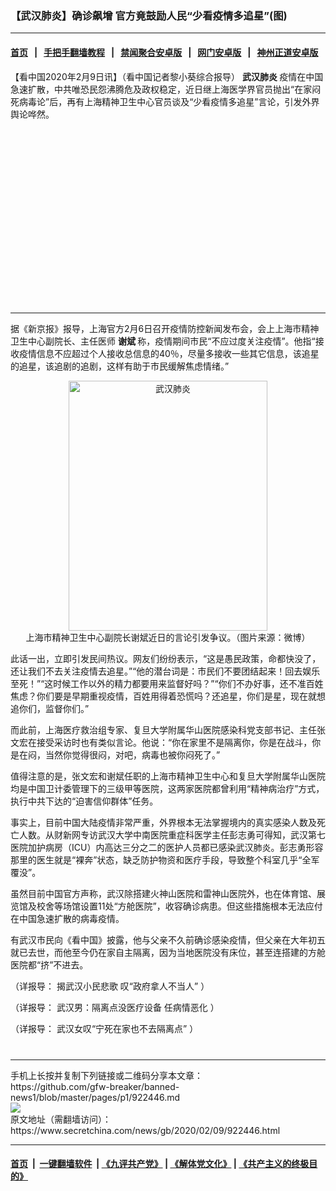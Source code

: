 ### 【武汉肺炎】确诊飙增 官方竟鼓励人民“少看疫情多追星”(图)
------------------------

#### [首页](https://github.com/gfw-breaker/banned-news1/blob/master/README.md) &nbsp;&nbsp;|&nbsp;&nbsp; [手把手翻墙教程](https://github.com/gfw-breaker/guides/wiki) &nbsp;&nbsp;|&nbsp;&nbsp; [禁闻聚合安卓版](https://github.com/gfw-breaker/bn-android) &nbsp;&nbsp;|&nbsp;&nbsp; [网门安卓版](https://github.com/oGate2/oGate) &nbsp;&nbsp;|&nbsp;&nbsp; [神州正道安卓版](https://github.com/SzzdOgate/update) 



<div class="article_right" style="fone-color:#000">
 <p>
  【看中国2020年2月9日讯】（看中国记者黎小葵综合报导）
  <strong>
   <span href="https://www.secretchina.com/news/gb/tag/武汉肺炎" target="_blank">
    武汉肺炎
   </span>
  </strong>
  疫情在中国急速扩散，中共唯恐民怨沸腾危及政权稳定，近日继上海医学界官员抛出“在家闷死病毒论”后，再有上海精神卫生中心官员谈及“少看疫情多追星”言论，引发外界舆论哗然。
  <span id="hideid" name="hideid" style="color:red;display:none;">
   <span href="https://www.secretchina.com">
   </span>
  </span>
 </p>
 <div id="txt-mid1-t21-2017">
  <ins class="adsbygoogle" data-ad-client="ca-pub-1276641434651360" data-ad-slot="2451032099" style="display:inline-block;width:336px;height:280px">
  </ins>
  

---


  </div>
 </div>
 <p>
  据《新京报》报导，上海官方2月6日召开疫情防控新闻发布会，会上上海市精神卫生中心副院长、主任医师
  <strong>
   <span href="https://www.secretchina.com/news/gb/tag/谢斌" target="_blank">
    谢斌
   </span>
  </strong>
  称，疫情期间市民“不应过度关注疫情”。他指“接收疫情信息不应超过个人接收总信息的40％，尽量多接收一些其它信息，该追星的追星，该追剧的追剧，这样有助于市民缓解焦虑情绪。”
  <span id="hideid" name="hideid" style="color:red;display:none;">
   <span href="https://www.secretchina.com">
   </span>
  </span>
 </p>
 <p style="text-align:center">
  <img alt="武汉肺炎" src="https://img3.secretchina.com/pic/2020/2-9/p2623381a91814037-ss.jpg" style="height:400px; width:318px"/>
  <br>
   上海市精神卫生中心副院长谢斌近日的言论引发争议。（图片来源：微博）
  </br>
 </p>
 <p>
  此话一出，立即引发民间热议。网友们纷纷表示，“这是愚民政策，命都快没了，还让我们不去关注疫情去追星。”“他的潜台词是：市民们不要团结起来！回去娱乐至死！”“这时候工作以外的精力都要用来监督好吗？”“你们不办好事，还不准百姓焦虑？你们要是早期重视疫情，百姓用得着恐慌吗？还追星，你们是星，现在就想追你们，监督你们。”
 </p>
 <p>
  而此前，上海医疗救治组专家、复旦大学附属华山医院感染科党支部书记、主任张文宏在接受采访时也有类似言论。他说：“你在家里不是隔离你，你是在战斗，你是在闷，当然你觉得很闷，对吧，病毒也被你闷死了。”
 </p>
 <p>
  值得注意的是，张文宏和谢斌任职的上海市精神卫生中心和复旦大学附属华山医院均是中国卫计委管理下的三级甲等医院，这两家医院都曾利用“精神病治疗”方式，执行中共下达的“迫害信仰群体”任务。
 </p>
 <p>
  事实上，目前中国大陆疫情非常严重，外界根本无法掌握境内的真实感染人数及死亡人数。从财新网专访武汉大学中南医院重症科医学主任彭志勇可得知，武汉第七医院加护病房（ICU）内高达三分之二的医护人员都已感染武汉肺炎。彭志勇形容那里的医生就是“裸奔”状态，缺乏防护物资和医疗手段，导致整个科室几乎“全军覆没”。
 </p>
 <p>
  虽然目前中国官方声称，武汉除搭建火神山医院和雷神山医院外，也在体育馆、展览馆及校舍等场馆设置11处“方舱医院”，收容确诊病患。但这些措施根本无法应付在中国急速扩散的病毒疫情。
 </p>
 <p>
  有武汉市民向《看中国》披露，他与父亲不久前确诊感染疫情，但父亲在大年初五就已去世，而他至今仍在家自主隔离，因为当地医院没有床位，甚至连搭建的方舱医院都“挤”不进去。
 </p>
 <p>
  （详报导：
  <span href="https://www.secretchina.com/news/b5/2020/02/07/922216.html" target="_blank">
   揭武汉小民悲歌 叹“政府拿人不当人”
  </span>
  ）
 </p>
 <p>
  （详报导：
  <span href="https://www.secretchina.com/news/b5/2020/02/06/922062.html" target="_blank">
   武汉男：隔离点没医疗设备 任病情恶化
  </span>
  ）
 </p>
 <p>
  （详报导：
  <span href="https://www.secretchina.com/news/b5/2020/02/06/922054.html" target="_blank">
   武汉女叹“宁死在家也不去隔离点”
  </span>
  ）
  <center>
   <div>
    <div id="txt-mid2-t22-2017" style="display: block;  max-height: 351px;  overflow: hidden;">
     <div id="SC-21xxx">
     </div>
     <ins class="adsbygoogle" data-ad-client="ca-pub-1276641434651360" data-ad-format="auto" data-ad-slot="4301710469" data-full-width-responsive="true" style="display:block">
     </ins>
    </div>
   </div>
  </center>
  <div style="padding-top:12px;">
  </div>
 </p>
</div>

<hr/>
手机上长按并复制下列链接或二维码分享本文章：<br/>
https://github.com/gfw-breaker/banned-news1/blob/master/pages/p1/922446.md <br/>
<a href='https://github.com/gfw-breaker/banned-news1/blob/master/pages/p1/922446.md'><img src='https://github.com/gfw-breaker/banned-news1/blob/master/pages/p1/922446.md.png'/></a> <br/>
原文地址（需翻墙访问）：https://www.secretchina.com/news/gb/2020/02/09/922446.html


------------------------
#### [首页](https://github.com/gfw-breaker/banned-news1/blob/master/README.md) &nbsp;|&nbsp; [一键翻墙软件](https://github.com/gfw-breaker/nogfw/blob/master/README.md) &nbsp;| [《九评共产党》](https://github.com/gfw-breaker/9ping.md/blob/master/README.md#九评之一评共产党是什么) | [《解体党文化》](https://github.com/gfw-breaker/jtdwh.md/blob/master/README.md) | [《共产主义的终极目的》](https://github.com/gfw-breaker/gczydzjmd.md/blob/master/README.md)


<img src='http://gfw-breaker.win/banned-news/pages/p1/922446.md' width='0px' height='0px'/>